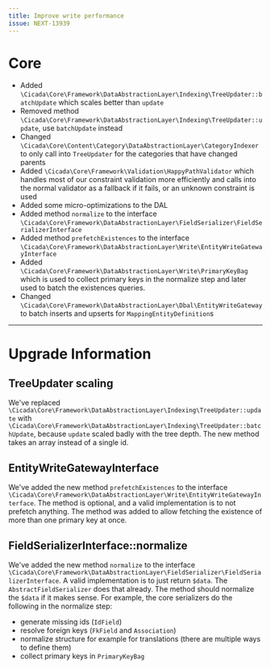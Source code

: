 ```yaml
---
title: Improve write performance
issue: NEXT-13939 
---
```

# Core
* Added `\Cicada\Core\Framework\DataAbstractionLayer\Indexing\TreeUpdater::batchUpdate` which scales better than `update`
* Removed method `\Cicada\Core\Framework\DataAbstractionLayer\Indexing\TreeUpdater::update`, use `batchUpdate` instead
* Changed `\Cicada\Core\Content\Category\DataAbstractionLayer\CategoryIndexer` to only call into `TreeUpdater` for the categories that have changed parents
* Added `\Cicada\Core\Framework\Validation\HappyPathValidator` which handles most of our constraint validation more efficiently and 
  calls into the normal validator as a fallback if it fails, or an unknown constraint is used
* Added some micro-optimizations to the DAL
* Added method `normalize` to the interface `\Cicada\Core\Framework\DataAbstractionLayer\FieldSerializer\FieldSerializerInterface`
* Added method `prefetchExistences` to the interface `\Cicada\Core\Framework\DataAbstractionLayer\Write\EntityWriteGatewayInterface`
* Added `\Cicada\Core\Framework\DataAbstractionLayer\Write\PrimaryKeyBag` which is used to collect primary keys in the normalize step and later used to batch the existences queries.
* Changed `\Cicada\Core\Framework\DataAbstractionLayer\Dbal\EntityWriteGateway` to batch inserts and upserts for `MappingEntityDefinition`s
___
# Upgrade Information

## TreeUpdater scaling

We've replaced `\Cicada\Core\Framework\DataAbstractionLayer\Indexing\TreeUpdater::update` with `\Cicada\Core\Framework\DataAbstractionLayer\Indexing\TreeUpdater::batchUpdate`, 
because `update` scaled badly with the tree depth. The new method takes an array instead of a single id.

## EntityWriteGatewayInterface

We've added the new method `prefetchExistences` to the interface `\Cicada\Core\Framework\DataAbstractionLayer\Write\EntityWriteGatewayInterface`. 
The method is optional, and a valid implementation is to not prefetch anything. The method was added to allow fetching the existence of more than one primary key at once.

## FieldSerializerInterface::normalize

We've added the new method `normalize` to the interface `\Cicada\Core\Framework\DataAbstractionLayer\FieldSerializer\FieldSerializerInterface`.
A valid implementation is to just return `$data`. The `AbstractFieldSerializer` does that already. 
The method should normalize the `$data` if it makes sense. For example, the core serializers do the following in the normalize step:
- generate missing ids (`IdField`)
- resolve foreign keys (`FkField` and `Association`)
- normalize structure for example for translations (there are multiple ways to define them)
- collect primary keys in `PrimaryKeyBag`
